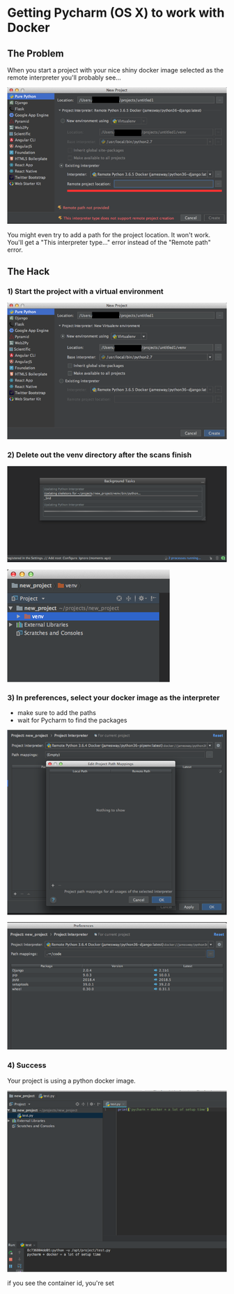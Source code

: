 # Getting Pycharm (OS X) to work with Docker

## The Problem

When you start a project with your nice shiny docker image selected as the remote interpreter you'll probably see...  

![alt text](IMG/new_project.png)  

You might even try to add a path for the project location. It won't work.  
You'll get a "This interpreter type..." error instead of the "Remote path" error.

## The Hack

### 1) Start the project with a virtual environment  

![alt text](IMG/new_project_with_venv.png)

### 2) Delete out the venv directory after the scans finish
![alt text](IMG/scans.png)  

![alt text](IMG/venv_dir.png)

### 3) In preferences, select your docker image as the interpreter
- make sure to add the paths
- wait for Pycharm to find the packages

![alt text](IMG/paths.png)  

![alt text](IMG/paths_and_packages.png)

### 4) Success

Your project is using a python docker image.  

![alt text](IMG/test.png)  

if you see the container id, you're set
